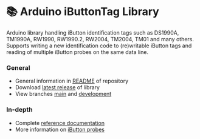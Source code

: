 # 📚 Arduino iButtonTag Library
Arduino library handling iButton identification tags such as DS1990A, TM1990A, RW1990, RW1990.2, RW2004, TM2004, TM01 and many others. Supports writing a new identification code to (re)writable iButton tags and reading of multiple iButton probes on the same data line.

### General
- General information in [README](https://github.com/vdwulp/iButtonTag/blob/main/README.md) of repository
- Download [latest release](https://github.com/vdwulp/iButtonTag/releases/latest) of library
- View branches [main](https://github.com/vdwulp/iButtonTag/tree/main) and [development](https://github.com/vdwulp/iButtonTag/tree/dev)

### In-depth
- Complete [reference documentation](reference.md)
- More information on [iButton probes](https://vdwulp.github.io/iButtonTag/iButtonProbe.html)
